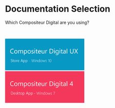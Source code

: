 # Documentation Selection

Which Compositeur Digital are you using?

<br>

[<img width="260" src="../../en/img/main_doc_ux-v3.jpg"/>](index.md) [<img width="260" src="../../en/img/main_doc_v4-v3.jpg"/>](http://doc.compositeurdigital.com/en/)


<br>
<br>
<br>
<br>
<br>
<br>
<br>
<br>
<br>
<br>

<br>
<br>
<br>
<br>
<br>
